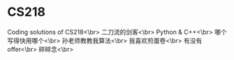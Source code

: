 # CS218
Coding solutions of CS218<\br>
二刀流的剑客<\br>
Python & C++<\br>
哪个写得快用哪个<\br>
孙老师教教我算法<\br>
我喜欢煎蛋卷<\br>
有没有offer<\br>
碎碎念<\br>
